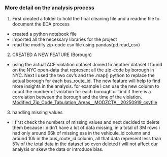 ### More detail on the analysis process

1. First created a folder to hold the final cleaning file and a readme file to document the EDA process
- created a python notebook file
- imported all the necessary libraries for the project
- read the modify zip-code csv file using pandas(pd.read_csv)
2. CREATED A NEW FEATURE (Borough)
- using the actual ACE violation dataset Joined to another dataset I found on the NYC open-data that represent all the zip-code by borough in NYC. Next I used the two csv’s and the .map() python to replace the actual borough for each bus_route_id. The new feature will help to find more insights in the analysis. for example I can use the new column to count the number of violation for each borough or find if there is a correlation between the borough and the time of the violation.
[Modified_Zip_Code_Tabulation_Areas__MODZCTA__20250919_csvfile](https://data.cityofnewyork.us/Health/Modified-Zip-Code-Tabulation-Areas-MODZCTA-/pri4-ifjk/data_preview)
3. handling missing values
- I first check the numbers of missing values and next decided to delete them because i didn’t have a lot of data missing, in a total of 3M rows i had only around 66k of missing ess in the vehicule_id column and around 10k in the bus_route_id column, all that data represent less than 5% of the total data in the dataset so even deleted i will not affect our analysis or skew the data or introduce bias.
